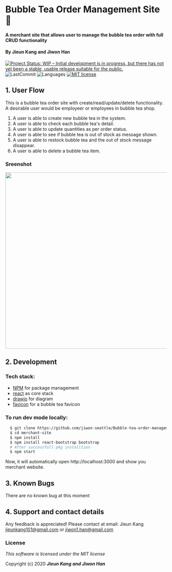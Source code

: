 # Bubble Tea Order Management Site :tea:

#### A merchant site that allows user to manage the bubble tea order with full CRUD functionality 

#### By **Jieun Kang and Jiwon Han**

[![Project Status: WIP – Initial development is in progress, but there has not yet been a stable, usable release suitable for the public.](https://www.repostatus.org/badges/latest/wip.svg)](https://www.repostatus.org/#wip)
![LastCommit](https://img.shields.io/github/last-commit/jiwon-seattle/Bubble-tea-order-management-site)
![Languages](https://img.shields.io/github/languages/top/jiwon-seattle/Bubble-tea-order-management-site)
[![MIT license](https://img.shields.io/badge/License-MIT-orange.svg)](https://lbesson.mit-license.org/)


## 1. User Flow

This is a bubble tea order site with create/read/update/delete functionality. A desirable user would be employeer or employees in bubble tea shop.

1. A user is able to create new bubble tea in the system.
2. A user is able to check each bubble tea's detail.
3. A user is able to update quantities as per order status.
4. A user is able to see if bubble tea is out of stock as message shown.
5. A user is able to restock bubble tea and the out of stock message disappear.
6. A user is able to delete a bubble tea item. 

### Sreenshot

<image src="src/img/movie-site.jpg" width="550px" />

## 2. Development
### Tech stack:
+ [NPM](https://www.npmjs.com/) for package management
+ [react](https://reactjs.org/) as core stack
+ [drawio](https://app.diagrams.net/) for diagram
+ [favicon](https://www.favicon-generator.org/) for a bubble tea favicon

### To run dev mode locally:
```bash
  $ git clone https://github.com/jiwon-seattle/Bubble-tea-order-management-site.git
  $ cd merchant-site
  $ npm install  
  $ npm install react-bootstrap bootstrap
  # After successfull pkg installtion
  $ npm start
```
Now, it will automatically open http://localhost:3000 and show you merchant website.

## 3. Known Bugs

There are no known bug at this moment

## 4. Support and contact details

Any feedback is appreciated! Please contact at email: Jieun Kang jieunkang101@gmail.com or jiwon1.han@gmail.com

### License

*This software is licensed under the MIT license*

Copyright (c) 2020 **_Jieun Kang and Jiwon Han_**
